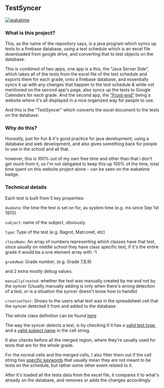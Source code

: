 ## TestSyncer
[![wakatime](https://wakatime.com/badge/user/e02dbcc1-d0c7-4388-997f-0f0b3d73eaac/project/41f63f42-5fa9-45b8-af57-ed0cd60e23f0.svg)](https://wakatime.com/badge/user/e02dbcc1-d0c7-4388-997f-0f0b3d73eaac/project/41f63f42-5fa9-45b8-af57-ed0cd60e23f0)
### What is this project?
This, as the name of the repository says, is a java program which syncs up tests to a firebase database, using a test schedule which is an excel file downloaded from google drive, and converting that to test objects on the database.

This is combined of two apps, one app is a this, the "Java Server Side", 
which takes all of the tests from the excel file of the test schedule and exports them for each grade, 
onto a firebase database, and essentially syncs it up with any changes that happen to the test schedule & while not mentioned on the second app's page, also syncs up the tests to Google Calendars for each grade. And the second app, the ["Front-end"](https://github.com/danielml2/schooltestsite) being a website where it's all displayed in a nice organized way for people to use.


And this is the "TestSyncer" which converts the excel document to the tests on the database.

### Why do this?
Honestly, just for fun & it's good practice for java development, using a database and web development, and also gives something back for people to use in the school and all that.

however, this is 100% out of my own free time and other than that i don't get much from it, so I'm not obligated to keep this up 100% of the time, total time spent on this website project alone - can be seen on the wakatime badge.

### Technical details

Each test is built from 5 key properties:

`dueDate`: the time the test is set on for, as system time (e.g. ms since Sep 1st 1970)

`subject`: name of the subject, obviously

`type`: Type of the test (e.g. Bagrot, Matconet, etc)

`classNums`: An array of numbers representing which classes have that test, since usually on middle school they have class specific test, if it's the entire grade it would be a one element array with -1

`gradeNum`: Grade number, (e.g. Grade 7,8,9)

and 2 extra mostly debug values:

`manuallyCreated`: whether the test was manually created by me and not by the syncer (Usually manually adding is only when there's wrong detection of a test, or is a situation the syncer doesn't know how to handle)

`creationText`: Shows to the users what text was in the spreadsheet cell that the syncer detected it from and added to the database

The whole class definition can be found [here](src/main/java/me/danielml/schooltests/objects/Test.java)

The way the syncer detects a test, is by checking if it has a [valid test type](src/main/java/me/danielml/schooltests/objects/Test.java), and a [valid subject name](src/main/java/me/danielml/schooltests/objects/Subject.java) in the cell string.

It also checks before all the merged region, where they're usually used for tests that are for the whole grade. 

For the normal cells and the merged cells, I also filter them out if the cell string has 
[specific keywords](src/main/java/me/danielml/schooltests/TestManager.java) that usually mean they are not meant to be tests on the schedule, but rather some other event related to it.

After it's loaded all the tests data from the excel file, it compares it to what's already on the database, and removes or adds the changes accordingly
